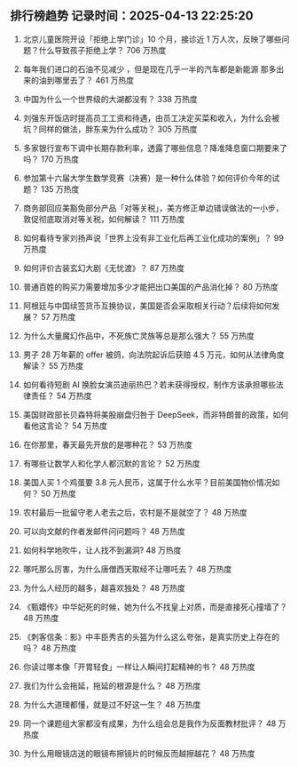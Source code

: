 
## 排行榜趋势 记录时间：2025-04-13 22:25:20
  
  1. 北京儿童医院开设「拒绝上学门诊」10 个月，接诊近 1 万人次，反映了哪些问题？什么导致孩子拒绝上学？ 706 万热度
    
  2. 每年我们进口的石油不见减少 ，但是现在几乎一半的汽车都是新能源 那多出来的油到哪里去了？ 461 万热度
    
  3. 中国为什么一个世界级的大湖都没有？ 338 万热度
    
  4. 刘强东开饭店时提高员工工资和待遇，由员工决定买菜和收入，为什么会被坑？同样的做法，胖东来为什么成功？ 305 万热度
    
  5. 多家银行宣布下调中长期存款利率，透露了哪些信息？降准降息窗口期要来了吗？ 170 万热度
    
  6. 参加第十六届大学生数学竞赛（决赛）是一种什么体验？如何评价今年的试题？ 135 万热度
    
  7. 商务部回应美豁免部分产品「对等关税」，美方修正单边错误做法的一小步，敦促彻底取消对等关税，如何解读？ 111 万热度
    
  8. 如何看待专家刘扬声说「世界上没有非工业化后再工业化成功的案例」？ 99 万热度
    
  9. 如何评价古装玄幻大剧《无忧渡》？ 87 万热度
    
  10. 普通百姓的购买力需要增加多少才能把出口美国的产品消化掉？ 80 万热度
    
  11. 阿根廷与中国续签货币互换协议，美国是否会采取相关行动？后续将如何发展？ 57 万热度
    
  12. 为什么大量魔幻作品中，不死族亡灵族等总是那么强大？ 55 万热度
    
  13. 男子 28 万年薪的 offer 被鸽，向法院起诉后获赔 4.5 万元，如何从法律角度解读？ 55 万热度
    
  14. 如何看待短剧 AI 换脸女演员迪丽热巴？若未获得授权，制作方该承担哪些法律责任？ 54 万热度
    
  15. 美国财政部长贝森特将美股崩盘归咎于 DeepSeek，而非特朗普的政策，如何看他这言论？ 54 万热度
    
  16. 在你那里，春天最先开放的是哪种花？ 53 万热度
    
  17. 有哪些让数学人和化学人都沉默的言论？ 52 万热度
    
  18. 美国人买 1 个鸡蛋要 3.8 元人民币，这属于什么水平？目前美国物价情况如何？ 50 万热度
    
  19. 农村最后一批留守老人老去之后，农村是不是就空了？ 48 万热度
    
  20. 可以向文献的作者发邮件问问题吗？ 48 万热度
    
  21. 如何科学地吹牛，让人找不到漏洞? 48 万热度
    
  22. 哪吒那么厉害，为什么唐僧西天取经不让哪吒去？ 48 万热度
    
  23. 为什么人经历的越多，越喜欢独处？ 48 万热度
    
  24. 《甄嬛传》中华妃死的时候，她为什么不找皇上对质，而是直接死心撞墙了？ 48 万热度
    
  25. 《刺客信条：影》中丰臣秀吉的头盔为什么这么夸张，是真实历史上存在的吗？ 48 万热度
    
  26. 你读过哪本像「开胃轻食」一样让人瞬间打起精神的书？ 48 万热度
    
  27. 我们为什么会拖延，拖延的根源是什么？ 48 万热度
    
  28. 为什么大道理都懂，就是过不好这一生？ 48 万热度
    
  29. 同一个课题组大家都没有成果，为什么组会总是我作为反面教材批评？ 48 万热度
    
  30. 为什么用眼镜店送的眼镜布擦镜片的时候反而越擦越花？ 48 万热度
    